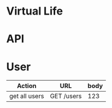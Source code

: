 # Virtual Life

# API

# User
| Action        | URL        | body |
| ------------- | ---------- | ---- |
| get all users | GET /users | 123  |